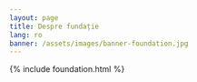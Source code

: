 ```yaml
---
layout: page
title: Despre fundație
lang: ro
banner: /assets/images/banner-foundation.jpg
---
```


{% include foundation.html %}

